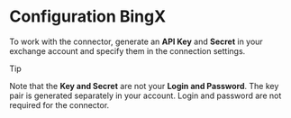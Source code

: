 # Configuration BingX

To work with the connector, generate an **API Key** and **Secret** in your exchange account and specify them in the connection settings.

> [!TIP]
> Note that the **Key and Secret** are not your **Login and Password**. The key pair is generated separately in your account. Login and password are not required for the connector.
